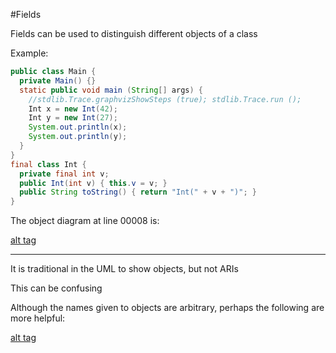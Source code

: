 #Fields

Fields can be used to distinguish different objects of a class

Example:

```java
public class Main {
  private Main() {}
  static public void main (String[] args) {
    //stdlib.Trace.graphvizShowSteps (true); stdlib.Trace.run ();
    Int x = new Int(42);
    Int y = new Int(27);
    System.out.println(x);
    System.out.println(y);
  }
}
final class Int {
  private final int v;
  public Int(int v) { this.v = v; }
  public String toString() { return "Int(" + v + ")"; }
}
```

The object diagram at line 00008 is:

[alt tag](objectDiagram2.jpg)

***

It is traditional in the UML to show objects, but not ARIs

This can be confusing

Although the names given to objects are arbitrary, perhaps the following are more helpful:

[alt tag](objectDiagram3.jpg)